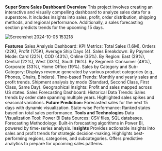 **Super Store Sales Dashboard**
**Overview**
This project involves creating an interactive and visually compelling dashboard to analyze sales data for a superstore. It includes insights into sales, profit, order distribution, shipping methods, and regional performance. Additionally, a sales forecasting section predicts trends for the upcoming 15 days.

![Screenshot 2024-10-05 153218](https://github.com/user-attachments/assets/f092359e-94b6-47d6-8d5c-39844837fd3e)


**Features**
Sales Analysis Dashboard:
KPI Metrics: Total Sales (1.6M), Orders (22K), Profit (175K), Average Ship Days (4).
Sales Breakdown:
By Payment Mode: Card (22%), COD (43%), Online (35%).
By Region: East (29%), Central (22%), West (33%), South (16%).
By Segment: Consumer (48%), Corporate (33%), Home Office (19%).
Sales by Category and Sub-Category: Displays revenue generated by various product categories (e.g., Phones, Chairs, Binders).
Time-based Trends:
Monthly and yearly sales and profit trends.
Shipment analysis by mode (Standard, Second Class, First Class, Same Day).
Geographical Insights: Profit and sales mapped across US states.
Sales Forecasting Dashboard:
Historical Data Trends:
Sales trends by order date spanning multiple years.
Highlighted sales spikes and seasonal variations.
**Future Prediction:**
Forecasted sales for the next 15 days with dynamic visualization.
State-wise Performance:
Ranked states based on total sales performance.
**Tools and Technologies**
Data Visualization Tool: Power BI
Data Sources: CSV files, SQL databases.
Forecasting Methodology: Built-in forecasting algorithms in Power BI, powered by time-series analysis.
**Insights**
Provides actionable insights into sales and profit trends for strategic decision-making.
Highlights best-performing regions, categories, and subcategories.
Offers predictive analytics to prepare for upcoming sales patterns.
